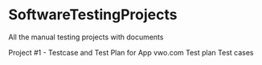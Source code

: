 # SoftwareTestingProjects
All the manual testing projects with documents

Project #1 - Testcase and Test Plan for App vwo.com
Test plan 
Test cases
